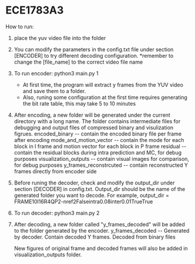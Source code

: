 # ECE1783A3

How to run:
1. place the yuv video file into the folder

2. You can modify the parameters in the config.txt file under section [ENCODER] to try different decoding configuration.
   *remember to change the [file_name] to the correct video file name
   
3. To run encoder: python3 main.py 1
   * At first time, the program will extract y frames from the YUV video and save them to a folder.
   * Also, runing some configuration at the first time requires generating the bit rate table, this may take 5 to 10 minutes

4. After encoding, a new folder will be generated under the current directory with a long name.
   The folder contains intermediate files for debugging and output files of compressed binary and visulization figrues.
      encoded_binary -- contain the encoded binary file per frame after encoding
      mode_and_motion_vector -- contain the mode for each block in I frame and motion vector for each block in P frame
      residual -- contain the residual blocks during intra prediction and MC, for debug purposes
      visualization_outputs -- contain visual images for comparison, for debug purposes
      y_frames_reconstrcuted -- contain reconstructed Y frames directly from encoder side

5. Before runing the decoder, check and modify the output_dir under section [DECODER] in config.txt.
   Output_dir should be the name of the generated folder you want to decode.
      For example, output_dir = FRAME10I16R4QP2-nref2Falseintra0.08inter0.01TrueTrue
   
6. To run decoder: python3 main.py 2

7. After decoding, a new folder called "y_frames_decoded" will be added to the folder generated by the encoder.
       y_frames_decoded -- Generated by decoder. Contain decoded Y frames. Decoded from binary files
    
   New figures of original frame and decoded frames will also be added in visualization_outputs folder.
